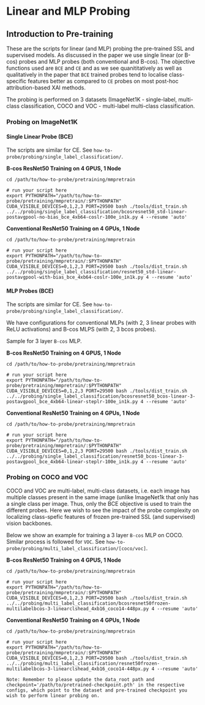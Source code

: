 # Linear and MLP Probing

## Introduction to Pre-training

These are the scripts for linear (and MLP) probing the pre-trained SSL and supervised models. As discussed in the paper we use single linear (or B-cos) probes and MLP probes (both conventional and B-cos). The objective functions used are `BCE` and `CE` and as we see quanititatively as well as qualitatively in the paper that `BCE` trained probes tend to localise class-specific features better as compared to `CE` probes on most post-hoc attribution-based XAI methods.

The probing is performed on 3 datasets (ImageNet1K - single-label, multi-class classification, COCO and VOC - multi-label multi-class classification.

### Probing on ImageNet1K

#### Single Linear Probe (BCE)

The scripts are similar for CE. See `how-to-probe/probing/single_label_classification/`.

**B-cos ResNet50 Training on 4 GPUS, 1 Node**                                                 
                                                                                              
```                                                                                           
cd /path/to/how-to-probe/pretraining/mmpretrain                                                
                                                                                              
# run your script here                                                                        
export PYTHONPATH="/path/to/how-to-probe/pretraining/mmpretrain/:$PYTHONPATH"                  
CUDA_VISIBLE_DEVICES=0,1,2,3 PORT=29500 bash ./tools/dist_train.sh ../../probing/single_label_classification/bcosresnet50_std-linear-postavgpool-no-bias_bce_4xb64-coslr-100e_in1k.py 4 --resume 'auto'
```                                                                                       
                                                                                              
**Conventional ResNet50 Training on 4 GPUs, 1 Node**                                           
                                                                                              
```                                                                                           
cd /path/to/how-to-probe/pretraining/mmpretrain                                                
                                                                                              
# run your script here                                                                        
export PYTHONPATH="/path/to/how-to-probe/pretraining/mmpretrain/:$PYTHONPATH"                  
CUDA_VISIBLE_DEVICES=0,1,2,3 PORT=29500 bash ./tools/dist_train.sh ../../probing/single_label_classification/resnet50_std-linear-postavgpool-with-bias_bce_4xb64-coslr-100e_in1k.py 4 --resume 'auto'
```

#### MLP Probes (BCE)
The scripts are similar for CE. See `how-to-probe/probing/single_label_classification/`.

We have configurations for conventional MLPs (with 2, 3 linear probes with ReLU activations) and B-cos MLPS (with 2, 3 bcos probes).

Sample for 3 layer `B-cos` MLP.

**B-cos ResNet50 Training on 4 GPUS, 1 Node**                                                 
                                                                                              
```                                                                                           
cd /path/to/how-to-probe/pretraining/mmpretrain                                                
                                                                                              
# run your script here                                                                        
export PYTHONPATH="/path/to/how-to-probe/pretraining/mmpretrain/:$PYTHONPATH"                  
CUDA_VISIBLE_DEVICES=0,1,2,3 PORT=29500 bash ./tools/dist_train.sh ../../probing/single_label_classification/bcosresnet50_bcos-linear-3-postavgpool_bce_4xb64-linear-steplr-100e_in1k.py 4 --resume 'auto'
```                                                                                       
                                                                                              
**Conventional ResNet50 Training on 4 GPUs, 1 Node**                                           
                                                                                              
```                                                                                           
cd /path/to/how-to-probe/pretraining/mmpretrain                                                
                                                                                              
# run your script here                                                                        
export PYTHONPATH="/path/to/how-to-probe/pretraining/mmpretrain/:$PYTHONPATH"                  
CUDA_VISIBLE_DEVICES=0,1,2,3 PORT=29500 bash ./tools/dist_train.sh ../../probing/single_label_classification/resnet50_bcos-linear-3-postavgpool_bce_4xb64-linear-steplr-100e_in1k.py 4 --resume 'auto'
```


### Probing on COCO and VOC

COCO and VOC are multi-label, multi-class datasets, i.e. each image has multiple classes present in the same image (unlike ImageNet1k that only has a single class per image. Thus, only the BCE objective is used to train the different probes. Here we wish to see the impact of the probe complexity on localizing class-spefic features of frozen pre-trained SSL (and supervised) vision backbones.

Below we show an example for training a 3 layer `B-cos` MLP on COCO. Similar process is followed for `VOC`. See `how-to-probe/probing/multi_label_classification/[coco/voc]`.

**B-cos ResNet50 Training on 4 GPUS, 1 Node**                                                 
                                                                                              
```                                                                                           
cd /path/to/how-to-probe/pretraining/mmpretrain                                                
                                                                                              
# run your script here                                                                        
export PYTHONPATH="/path/to/how-to-probe/pretraining/mmpretrain/:$PYTHONPATH"                  
CUDA_VISIBLE_DEVICES=0,1,2,3 PORT=29500 bash ./tools/dist_train.sh ../../probing/multi_label_classification/bcosresnet50frozen-multilabelbcos-3-linearclshead_4xb16_coco14-448px.py 4 --resume 'auto'
```                                                                                       
                                                                                              
**Conventional ResNet50 Training on 4 GPUs, 1 Node**                                           
                                                                                              
```                                                                                           
cd /path/to/how-to-probe/pretraining/mmpretrain                                                
                                                                                              
# run your script here                                                                        
export PYTHONPATH="/path/to/how-to-probe/pretraining/mmpretrain/:$PYTHONPATH"                  
CUDA_VISIBLE_DEVICES=0,1,2,3 PORT=29500 bash ./tools/dist_train.sh ../../probing/multi_label_classification/resnet50frozen-multilabelbcos-3-linearclshead_4xb16_coco14-448px.py 4 --resume 'auto'
```

`Note: Remember to please update the data_root path and checkpoint='/path/to/pretrained-checkpoint.pth' in the respective configs, which point to the dataset and pre-trained checkpoint you wish to perform linear probing on.`
